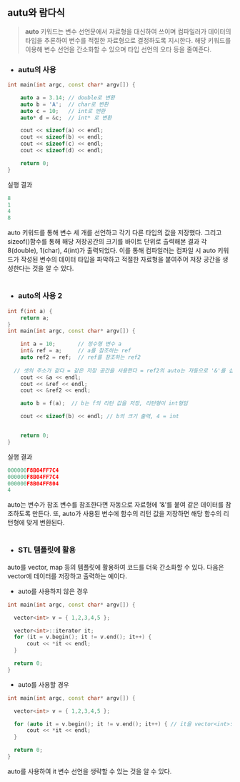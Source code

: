 ## autu와 람다식

> **auto** 키워드는 변수 선언문에서 자료형을 대신하여 쓰이며 컴파일러가 데이터의 타입을 추론하여 변수를 적절한 자료형으로 결정하도록 지시한다. 해당 키워드를 이용해
> 변수 선언을 간소화할 수 있으며 타입 선언의 오타 등을 줄여준다.

+ ### autu의 사용

```c++
int main(int argc, const char* argv[]) {

	auto a = 3.14; // double로 변환
	auto b = 'A';  // char로 변환
	auto c = 10;   // int로 변환
	auto* d = &c;  // int* 로 변환

	cout << sizeof(a) << endl;
	cout << sizeof(b) << endl;
	cout << sizeof(c) << endl;
	cout << sizeof(d) << endl;

	return 0;
}
```
실행 결과
```c++
8
1
4
8
```
auto 키워드를 통해 변수 세 개를 선언하고 각기 다른 타입의 값을 저장했다. 그리고 sizeof()함수를 통해 해당 저장공간의 크기를 바이트 단위로 출력해본 결과 각 8(double), 1(char),
4(int)가 출력되었다. 이를 통해 컴파일러는 컴파일 시 auto 키워드가 작성된 변수의 데이터 타입을 파악하고 적절한 자료형을 붙여주어 저장 공간을 생성한다는 것을 알 수 있다.

#

+ ### auto의 사용 2

```c++
int f(int a) {
	return a;
}
int main(int argc, const char* argv[]) {

	int a = 10;       // 정수형 변수 a
	int& ref = a;     // a를 참조하는 ref
	auto ref2 = ref;  // ref를 참조하는 ref2
  
  // 셋의 주소가 같다 = 같은 저장 공간을 사용한다 = ref2의 auto는 자동으로 '&'를 삽입
	cout << &a << endl;
	cout << &ref << endl;
	cout << &ref2 << endl;

	auto b = f(a);  // b는 f의 리턴 값을 저장, 리턴형이 int형임

	cout << sizeof(b) << endl; // b의 크기 출력, 4 = int


	return 0;
}
```
실행 결과
```c++
000000F8B04FF7C4
000000F8B04FF7C4
000000F8B04FF804
4
```
auto는 변수가 참조 변수를 참조한다면 자동으로 자료형에 '&'를 붙여 같은 데이터를 참조하도록 만든다. 또, auto가 사용된 변수에 함수의 리턴 값을 저장하면
해당 함수의 리턴형에 맞게 변환된다.

#

+ ### STL 템플릿에 활용

auto를 vector, map 등의 템플릿에 활용하여 코드를 더욱 간소화할 수 있다. 다음은 vector에 데이터를 저장하고 출력하는 예이다.

  + auto를 사용하지 않은 경우
  ```c++
  int main(int argc, const char* argv[]) {

	vector<int> v = { 1,2,3,4,5 };

	vector<int>::iterator it;
	for (it = v.begin(); it != v.end(); it++) {
		cout << *it << endl;
	}

	return 0;
}
```

  + auto를 사용할 경우
  ```c++
  int main(int argc, const char* argv[]) {

	vector<int> v = { 1,2,3,4,5 };

	for (auto it = v.begin(); it != v.end(); it++) { // it을 vector<int>::iterator 타입으로 추론
		cout << *it << endl; 
	}

	return 0;
}
```

auto를 사용하여 it 변수 선언을 생략할 수 있는 것을 알 수 있다.






















